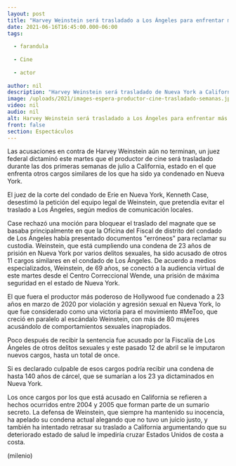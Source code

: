 ```yaml
---
layout: post
title: "Harvey Weinstein será trasladado a Los Ángeles para enfrentar más cargos de acoso y abuso sexual"
date: 2021-06-16T16:45:00.000-06:00
tags:
  
  - farandula
  
  - Cine
  
  - actor
  
author: nil
description: "Harvey Weinstein será trasladado de Nueva York a California en donde enfrenta once casos en su contra; su defensa trató de evitar su extradición."
image: /uploads/2021/images-espera-productor-cine-trasladado-semanas.jpg
video: nil
audio: nil
alt: Harvey Weinstein será trasladado a Los Ángeles para enfrentar más cargos de acoso y abuso sexual
front: false
section: Espectáculos
---
```


Las acusaciones en contra de Harvey Weinstein aún no terminan, un juez federal dictaminó este martes que el productor de cine será trasladado durante las dos primeras semanas de julio a California, estado en el que enfrenta otros cargos similares de los que ha sido ya condenado en Nueva York. 

El juez de la corte del condado de Erie en Nueva York, Kenneth Case, desestimó la petición del equipo legal de Weinstein, que pretendía evitar el traslado a Los Ángeles, según medios de comunicación locales. 

Case rechazó una moción para bloquear el traslado del magnate que se basaba principalmente en que la Oficina del Fiscal de distrito del condado de Los Ángeles había presentado documentos "erróneos" para reclamar su custodia. Weinstein, que está cumpliendo una condena de 23 años de prisión en Nueva York por varios delitos sexuales, ha sido acusado de otros 11 cargos similares en el condado de Los Ángeles. De acuerdo a medios especializados, Weinstein, de 69 años, se conectó a la audiencia virtual de este martes desde el Centro Correccional Wende, una prisión de máxima seguridad en el estado de Nueva York. 

El que fuera el productor más poderoso de Hollywood fue condenado a 23 años en marzo de 2020 por violación y agresión sexual en Nueva York, lo que fue considerado como una victoria para el movimiento #MeToo, que creció en paralelo al escándalo Weinstein, con más de 80 mujeres acusándolo de comportamientos sexuales inapropiados. 

Poco después de recibir la sentencia fue acusado por la Fiscalía de Los Ángeles de otros delitos sexuales y este pasado 12 de abril se le imputaron nuevos cargos, hasta un total de once. 

Si es declarado culpable de esos cargos podría recibir una condena de hasta 140 años de cárcel, que se sumarían a los 23 ya dictaminados en Nueva York. 

Los once cargos por los que está acusado en California se refieren a hechos ocurridos entre 2004 y 2005 que forman parte de un sumario secreto. La defensa de Weinstein, que siempre ha mantenido su inocencia, ha apelado su condena actual alegando que no tuvo un juicio justo, y también ha intentado retrasar su traslado a California argumentando que su deteriorado estado de salud le impediría cruzar Estados Unidos de costa a costa.

(milenio)